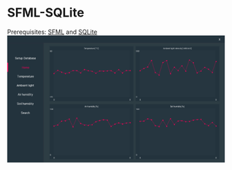 # SFML-SQLite
Prerequisites: [SFML](https://www.sfml-dev.org/) and [SQLite](https://www.sqlite.org/index.html) 
![alt text](https://github.com/vladimirmil/SFML-SQLite/blob/main/Images/preview.gif)
